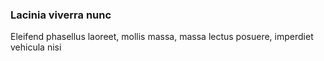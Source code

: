 ### Lacinia viverra nunc

Eleifend phasellus laoreet, mollis massa, massa lectus posuere, imperdiet vehicula nisi


